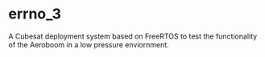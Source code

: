 # errno_3


A Cubesat deployment system based on FreeRTOS to test the functionality of the Aeroboom in a low pressure enviornment. 
